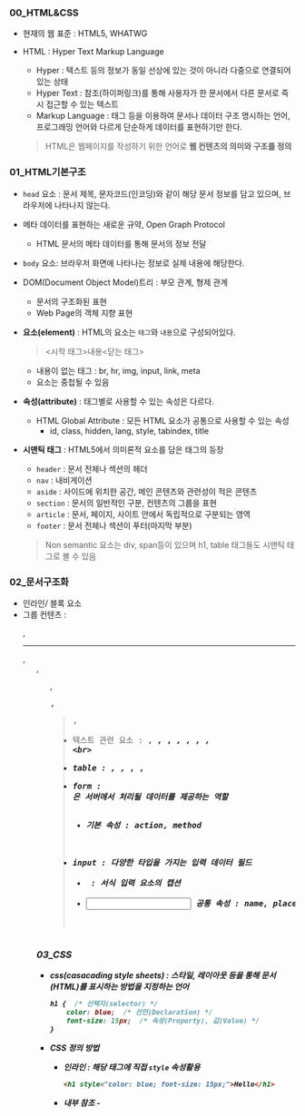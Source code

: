 ### 00_HTML&CSS

- 현재의 웹 표준 : HTML5, WHATWG

- HTML : Hyper Text Markup Language

  - Hyper : 텍스트 등의 정보가 동일 선상에 있는 것이 아니라 다중으로 연결되어 있는 상태
  - Hyper Text : 참조(하이퍼링크)를 통해 사용자가 한 문서에서 다른 문서로 즉시 접근할 수 있는 텍스트
  - Markup Language : 태그 등을 이용하여 문서나 데이터 구조 명시하는 언어, 프로그래밍 언어와 다르게 단순하게 데이터를 표현하기만 한다.

  > HTML은 웹페이지를 작성하기 위한 언어로 **웹 컨텐츠의 의미와 구조를 정의**

  

### 01_HTML기본구조

- `head` 요소 : 문서 제목, 문자코드(인코딩)와 같이 해당 문서 정보를 담고 있으며, 브라우저에 나타나지 않는다. 

- 메타 데이터를 표현하는 새로운 규약, Open Graph Protocol

  - HTML 문서의 메타 데이터를 통해 문서의 정보 전달

- `body` 요소: 브라우저 화면에 나타나는 정보로 실제 내용에 해당한다.

- DOM(Document Object Model)트리 : 부모 관계, 형제 관계

  - 문서의 구조화된 표현
  - Web Page의 객체 지향 표현

- **요소(element)** : HTML의 요소는 `태그`와 `내용`으로 구성되어있다.

  > <시작 태그>내용<닫는 태그>

  - 내용이 없는 태그 : br, hr, img, input, link, meta
  - 요소는 중첩될 수 있음

- **속성(attribute)** : 태그별로 사용할 수 있는 속성은 다르다.

  - HTML Global Attribute : 모든 HTML 요소가 공통으로 사용할 수 있는 속성
    - id, class, hidden, lang, style, tabindex, title

- **시맨틱 태그** : HTML5에서 의미론적 요소를 담은 태그의 등장

  - `header` : 문서 전체나 섹션의 헤더
  - `nav` : 내비게이션
  - `aside` : 사이드에 위치한 공간, 메인 콘텐츠와 관련성이 적은 콘텐츠
  - `section` : 문서의 일반적인 구분, 컨텐츠의 그룹을 표현
  - `article` : 문서, 페이지, 사이트 안에서 독립적으로 구분되는 영역
  - `footer` : 문서 전체나 섹션이 푸터(마지막 부분)

  > Non semantic 요소는 div, span등이 있으며 h1, table 태그들도 시맨틱 태그로 볼 수 있음



### 02_문서구조화

- 인라인/ 블록 요소
- 그룹 컨텐츠 : <p>, <hr>, <ol>, <ul>, <pre>, <blockquote>, <div>
- 텍스트 관련 요소 : <a>, <b>, <strong>, <i>, <em>, <span>,  <img>, \<br>
- table : <tr>, <td>, <th>, <col>, <colgroup>
- form : <form>은 서버에서 처리될 데이터를 제공하는 역할
  - 기본 속성 : action, method
- input : 다양한 타입을 가지는 입력 데이터 필드 
  - <label> : 서식 입력 요소의 캡션
  - <input> 공통 속성 : name, placeholder, required, autofocus



### 03_CSS

- css(casacading style sheets) : 스타일, 레이아웃 등을 통해 문서(HTML)를 표시하는 방법을 지정하는 언어

  ```css
  h1 {	/* 선택자(selector) */
      color: blue;	/* 선언(Declaration) */
      font-size: 15px; 	/* 속성(Property), 값(Value) */
  }
  ```

- CSS 정의 방법

  - 인라인 : 해당 태그에 직접 `style` 속성활용

    ```html
    <h1 style="color: blue; font-size: 15px;">Hello</h1>
    ```

  - 내부 참조 - <style> : head 태그 내에 <style> 지정

    ```html
    <head>
        <style>
            h1 {
                color: blue;
                font-size: 15px;
            }    
        </style>
    </head>
    ```

  - 외부 참조 - 분리된 CSS파일 : 외부 CSS파일을 <head>내 <link>를 통해 불러오기

    ```html
    <head>
        <link rel="stylesheet" href="mystyle.css">
    </head>
    ```

    

### 04_CSS Selectors

- 선택자 : HTML 문서에서 **특정한 요소**를 선택하여 스타일링하기 위해 **선택자** 필요

  - 기본 선택자 : 전체 선택자, 요소 선택자, 클래스 선택자, 아이디 선택자, 속성 선택자
  - 결합자 : 자손 결합자, 자식 결합자, 일반 형제 결합자, 인접 형제 결합자

  ```css
  <style>
  	/* 전체 선택자 */
      * {
          color: red;
      }
      
      /* 요소 선택자 */
      h2 {
          color: orange;
      }
      
      h3,
      h4 {
          font-size: 10px;
      }
      
      /* 클래스 선택자 */
  	.green {
          color: green;    
  	}
      
      /* id 선택자 */
      #purple {
          color = purple;
      }
      
      /* 자식 결합자 */
      .box > p {
          font-size: 30px;
      }
      
      /* 자손 결합자 */
      .box p {
          color: blue;
      }
  
  </style>
  ```

  > 우선 순위 : !important > 인라인 > id 선택자 > class 선택자 > 요소 선택자 > 소스 순서



<img src="../../../../임시-폴더/image-20210814235343681.png" alt="image-20210814235343681" style="zoom:50%;" />

> 1. 요소 선택자 → orange
> 2. 클래스 선택자 → blue
> 3. 클래스 선택자 → green
> 4. **클래스 선택자 →green**  *css파일 내부에 있는 순서에 따라 마지막 클래스인 green클래스* 
> 5. id 선택자 → red
> 6. !important → darkviolet
> 7. 인라인 → yellow
> 8. !important → darkviolet

- CSS 상속 : CSS 상속을 통해 부모 요소의 속성을 *모두 상속 받지는 않는다.*

  - 상속 되는 것 : Text 관련 요소
  - 상속 되지 않는 것 : Box model관련 요소, position 관련 요소

- 결합자 : *자식/자손은 하위 항목 개념이고 형제는 같은 줄에 있는 개념*

  - 자손 결합자 : selectorA 하위의 모든 selectorB요소

    ```css
    div span { color: red;}
    ```

    ```html
    <div>
        <span>이건 빨강</span>
        <p>이건 빨강 아님</p>
        <P>
            <span>이건 빨강</span>        
        </P>
    </div>
    ```

  - 자식 결합자 : selectorA 바로 아래의 selectorB 요소

    ```css
    div > span {color: red;}
    ```

    ```html
    <div>
        <span>이건 빨강</span>
        <p>이건 빨강 아님</p>
        <p>
            <span>이건 빨강 아님</span>
        </p>
        <span>이건 빨강</span>
    </div>
    ```
  
  - 일반 형제 결합자 : selectorA의 형제 요소 중 **뒤**에 위치하는 selectorB 요소를 모두 선택 
  
    ```css
    p ~ span {color: red;}
    ```
  
    ```html
    <span>p태그 앞에 위치하기 때문에 빨강이 아님</span>
    <p>여기 문단이 있습니다.</p>
    <b>그리고 코드도 있습니다.</b>
    <span>p태그와 형제이기 때문에 빨강!</span>
    <b>다른 코드도 있습니다.</b>
    <span>p태그와 형제이기 때문에 빨강!</span>
    ```
  
  - 인접 형제 결합자 : selectorA의 형제 요소 중 **바로 뒤**에 위치하는 selectorB 요소를 선택 (바로 뒤 하나만!)
  
    ```css
    p + span {color: red;}
    ```
  
    ```html
    <span>p태그 앞에 위치하기 때문에 빨강이 아님</span>
    <p>여기 문단이 있습니다.</p>
    <span>p태그와 인접한 형제이기 때문에 이건 빨강!</span>
    <b>코드가 있습니다.</b>
    <span>p태그와 인접한 형제가 아니기 때문에 이건 빨강이 아님</span>
    ```
  
    

### 05_CSS 단위

- 크기 단위 
  - px(픽셀)
    - 모니터 해상도의 한 화소인 '픽셀'을 기준
    - 픽셀의 크기는 변하지 않기 때문에 고정적인 단위
  - %
    - 백분율 단위
    - 가변적인 레이아웃에서 자주 사용
  - em
    - (바로 위, 부모 요소에 대한) 상속의 영향을 받음
    - 배수 단위, 요소에 지정된 사이즈에 상대벅인 사이즈를 가짐
  - rem
    - (바로 위, 부모 요소에 대한) 상속의 영향을 받지 않음
    - 최상위 요소(html)의 사이즈를 기준으로 배수 단위를 가짐
  - viewport
    - 웹 페이지를 방문한 유저에게 바로 보이게 되는 웹 컨텐츠의 영역
    - 주로 스마트폰이나 테블릿 디바이스의 화변을 일컫음
    - 글자 그대로 디바이스의 viewport를 기준으로 상대적인 사이즈가 결정됨
    - vw, vh, vmin, vmax
- 색상 단위
  - 색상 키워드 : 대소문자 구분 x, 'red', 'blue', 'black'과 같은 특정 색을 직접 나타냄
  - RGB 색상 : 16진수 표기법 혹은 함수형 표기법을 사용해서 특정 색을 표현하는 방식
  - HSL 색상 : 색상, 채도, 명도를 통해 특정 색을 표현하는 방식



### 06_CSS Box Model

- 모든 HTML 요소는 box형태로 되어있음

- 하나의 박스는 네부분으로 이루어짐 : content, padding, border, margin

  - content : 글이나 이미지등 요소의 실제 내용
  - padding : 테두리 안쪽의 내부 여백. 요소에 적용된 배경색, 이미지는 padding까지 적용
  - border : 테두리 영역
  - margin : 테두리 바깥의 외부 여백. 배경색을 지정할 수 없다.

- Box model 구성 (margin/ padding) 

  - **shorthand**로 표현 가능

    ```css
    .margin-1 { margin: 10px;}	/* 상,하,좌,우 : 10px */
    .margin-2 { margin: 10px 20px;}	/* 상,하: 10px, 좌,우: 20px */
    .margin-3 { margin: 10px 20px 30px;}	/* 상: 10px,하: 30px, 좌,우: 20px */
    .margin-4 { margin: 10px 20px 30px 40px}	/* 시계 방향으로 상:10px ~*/
    ```

- Box size

  ```html
  <style>
      .box {
          width: 100px;
          margin: 10px auto;
          padding: 20px;
          border: 1px solid black;
          color: white;
          text-align: center;
          background-color: blueviolet;
      }
      
      .box-sizing {
          box-sizing: border-box;
          margin-top: 50px;
      }
  </style>
  ```

  ```html
  <body>
      <div class="box">content-box</div>
      <div class="box box-sizing">border-box</div>
  </body>
  ```

  > *contentb-box*의 총 너비는 **142px**(width + right-padding + left-padding + right-border + left-border)
  >
  > *border-box*의 box-sizing 클래스의 box-sizing 속성값인 **border-box**을 통해 총 영역 값을 width값으로 지정할 수 있다. 이때, content영역의 넓이는 58px이 되고 총 영역의 너비는 **100px**이된다.

- 마진 상쇄 : block A의 top과 block B의 bottom에 적용된 각각의 margin이 둘 중 큰 마진 값으로 결합되는 현상



### 07_CSS Display

- display: `block`

  - 줄 바꿈이 일어나는 요소
  - 화면 크기 전체의 가로 폭을 차지한다.
  - 블록 레벨 요소 안에 인라인 레벨 요소가 들어갈 수 있음.
  - div/ ul, ol, li/ p/ hr/ form 등

- display: `inline`

  - 줄 바꿈이 일어나지 않는 행의 일부 요소
  - content 너비만큼 가로 폭을 차지한다.
  - width, height, margin-top, margin-bottom을 지정할 수 없다.
  - 상하 여백은 `line-height`로 지정한다.
  - span/ a/ img/ input, label/ b, em, i, strong 등

- display: `inline-block`

  - block과 inline 레벨 요소의 특징을 모두 갖는다.
  - inline처럼 한 줄에 표시 가능하며
  - block 처럼 width, height, margin 속성 지정 가능

- display: `none`

  - 해당 요소를 화면에 표시하지 않음.(공간도 사라짐)
  - 이와 비슷한 `visibility: hidden`은 해당 요소의 공간은 있고 화면에 표시만 하지 않음.

- 속성에 따른 수평 정렬

  - 왼쪽 정렬 

    - margin-right: auto;
    - text-align: left;

  - 오른쪽 정렬

    - margin-left: auto;
    - text-align: right;

  - 가운데 정렬

    - margin-right: auto; margin-left: auto;

    - text-align: center;

      

### 08_CSS Position

- position : `static` : 모든 태그의 기본 값(기준 위치)
  - 일반적인 요소의 배치 순서에 따름(좌측 상단)
  - 부모 요소 내에서 배치될 때는 부모 요소의 위치를 기준으로 배치 됨
- position : `relative` : 상대 위치
  - 자기 자신의 static 위치를 기준으로 이동
  - 레이아웃에서 요소가 차지하는 공간은 static일 때와 같음
- position : `absolute` : 절대 위치
  - 요소를 일반적인 문서 흐름에서 제거후 레이아웃에 공간을 차지하지 않음
  - static이 아닌 가장 가까이 있는 부모/ 조상 요소를 기준으로 이동(없는 경우 body에 붙는 형태)
- position : `fixed` : 고정 위치
  - 요소를 일반적인 문서 흐름에서 제거 후 레이아웃에 공간을 차지하지 않음
  - 부모요소와 관계없이 **viewport**를 기준으로 이동
  - 스크롤 시에도 항상 같은 곳에 위치함  
- relative, absolute, fixed는 좌표 프로퍼티(`top`, `bottom`, `left`, `right`)를 사용하여 이동 가능

